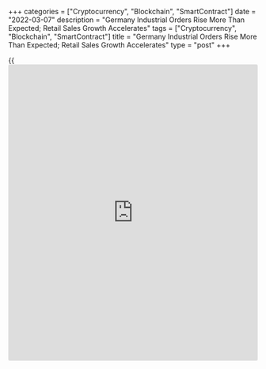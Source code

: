 +++
categories = ["Cryptocurrency", "Blockchain", "SmartContract"]
date = "2022-03-07"
description = "Germany Industrial Orders Rise More Than Expected; Retail Sales Growth Accelerates"
tags = ["Cryptocurrency", "Blockchain", "SmartContract"]
title = "Germany Industrial Orders Rise More Than Expected; Retail Sales Growth Accelerates"
type = "post"
+++

{{<iframe id="large-banner" src="https://www.bounty.group/#slide=16.0" width="100%" height="600" scrolling="no" style="border: 0px solid rgb(216, 221, 230); border-radius: 3px;">}}

Germany's industrial orders grew more than expected in January
underpinned by robust foreign demand and retail turnover growth
accelerated on non-food sales, data from Destatis revealed on Monday.

Industrial orders expanded 1.8 percent month-on-month, faster than the
economists' forecast of +1.0 percent but slower than the December's 3.0
percent increase.

The slowdown was caused by the 8.3 percent decrease in domestic orders.
Meanwhile, foreign demand was up 9.4 percent. New orders from the non-
euro area surged 17.0 percent, while demand from the euro area fell 2.6
percent.

Manufacturers of capital goods logged a monthly growth of 5.5 percent.
On the other hand, orders for intermediate goods declined 2.6 percent
and that of consumer goods by 4.6 percent.

Excluding major orders, new orders in manufacturing gained 0.8 percent
in January.  
  
At the same time, the annual increase in orders improved to 7.3 percent
from 5.9 percent in the previous month.

Further, data showed that manufacturing turnover grew 1.8 percent on
month taking the annual growth to 2.9 percent in January.

In a separate communiqué, the statistical office said retail sales
advanced 10.3 percent year-on-year in January, following a 0.8 percent
rise each in December and November. Sales were forecast to climb 9.8
percent.

Destatis said the strong increase in sales compared to the same month
last year is partly due to the partial lockdown in January 2021.

Data showed that many consumers preferred larger purchases, such as
furniture, to December 2020 due to the temporary reduction in VAT in the
second half of 2020.

Food, beverages and tobacco sales dropped 5.6 percent, while non-food
sales surged 22.8 percent from the last year.

On a monthly basis, retail turnover rebounded 2.0 percent after falling
4.6 percent in December. Economists had forecast an increase of 1.8
percent.

For comments and feedback [contact](https://www.playgroundfx.com/contact/): editorial@rtt[news](https://www.letsplayfx.com/blog/forex-news-website/).com

[Economic News][1]

 **What parts of the world are seeing the best (and worst) economic
performances lately? Click[here][2] to check out our [Econ Scorecard][2]
and find out! See up-to-the-moment [ranking](https://www.playgroundfx.com/blog/crypto-exchange-ranking/)s for the best and worst
performers in [GDP][3], [unemployment rate][4], [inflation][2] and much
more.**

   1. www.rtt[news](https://www.letsplayfx.com/blog/forex-news-website/).com/Content/EconomicNews.aspx
   2. www.rtt[news](https://www.letsplayfx.com/blog/forex-news-website/).com/economic-scorecard/world-rank/CPI/highest-performance.aspx
   3. www.rtt[news](https://www.letsplayfx.com/blog/forex-news-website/).com/economic-scorecard/world-rank/GDP/highest-performance.aspx
   4. www.rtt[news](https://www.letsplayfx.com/blog/forex-news-website/).com/economic-scorecard/world-rank/unemployment-rate/lowest-performance.aspx